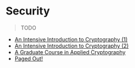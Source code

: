 # Security

> TODO

* [An Intensive Introduction to Cryptography (1)](https://www.intensecrypto.org/public/index.html)
* [An Intensive Introduction to Cryptography (2)](https://www.intensecrypto.org/public/lnotes_book.pdf)
* [A Graduate Course in Applied Cryptography](https://toc.cryptobook.us)
* [Paged Out!](https://pagedout.institute)
